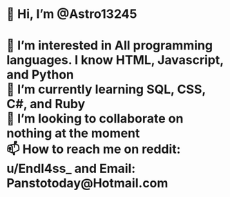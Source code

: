 <h1>👋 Hi, I’m @Astro13245<h1>
<p>👀 I’m interested in All programming languages. I know HTML, Javascript, and Python<br>
🌱 I’m currently learning SQL, CSS, C#, and Ruby<br>
💞️ I’m looking to collaborate on nothing at the moment<br>
  📫 How to reach me on <b>reddit: u/Endl4ss_</b> and <b>Email: Panstotoday@Hotmail.com</b></p>

<!---
Astro13245/Astro13245 is a ✨ special ✨ repository because its `README.md` (this file) appears on your GitHub profile.
You can click the Preview link to take a look at your changes.
--->
